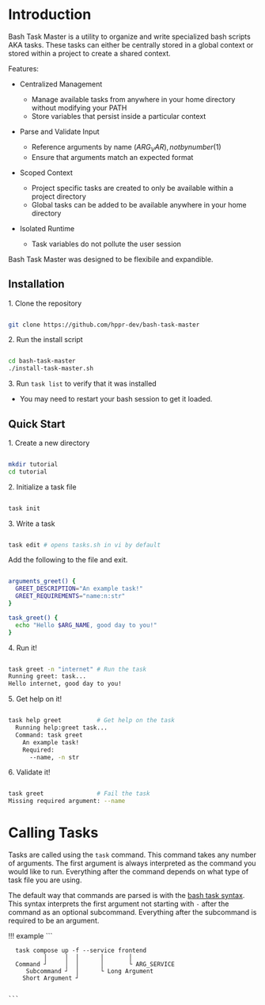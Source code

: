 # Introduction

Bash Task Master is a utility to organize and write specialized bash scripts AKA tasks.
These tasks can either be centrally stored in a global context or stored within a project to create a shared context.

Features:

  - Centralized Management
    - Manage available tasks from anywhere in your home directory without modifying your PATH
    - Store variables that persist inside a particular context

  - Parse and Validate Input
    - Reference arguments by name ($ARG_VAR), not by number ($1)
    - Ensure that arguments match an expected format

  - Scoped Context
    - Project specific tasks are created to only be available within a project directory
    - Global tasks can be added to be available anywhere in your home directory 

  - Isolated Runtime
    - Task variables do not pollute the user session

Bash Task Master was designed to be flexibile and expandible.

## Installation


1\. Clone the repository


``` bash

git clone https://github.com/hppr-dev/bash-task-master

```

2\. Run the install script

``` bash

cd bash-task-master
./install-task-master.sh 

```

3\. Run ` task list ` to verify that it was installed
   - You may need to restart your bash session to get it loaded.

## Quick Start

1\. Create a new directory

``` bash

mkdir tutorial
cd tutorial

```

2\. Initialize a task file

``` bash

task init

```

3\. Write a task

``` bash

task edit # opens tasks.sh in vi by default

```
    
Add the following to the file and exit.
    
``` bash

arguments_greet() {
  GREET_DESCRIPTION="An example task!"
  GREET_REQUIREMENTS="name:n:str"
}

task_greet() {
  echo "Hello $ARG_NAME, good day to you!"
}

```

4\. Run it!

``` bash

task greet -n "internet" # Run the task
Running greet: task...
Hello internet, good day to you!

```

5\. Get help on it!

``` bash

task help greet          # Get help on the task
  Running help:greet task...
  Command: task greet
    An example task!
    Required:
      --name, -n str

```

6\. Validate it!

``` bash

task greet               # Fail the task
Missing required argument: --name

```


# Calling Tasks

Tasks are called using the `task` command.
This command takes any number of arguments.
The first argument is always interpreted as the command you would like to run.
Everything after the command depends on what type of task file you are using.

The default way that commands are parsed is with the [bash task syntax](/drivers#bash-driver).
This syntax interprets the first argument not starting with `-` after the command as an optional subcommand.
Everything after the subcommand is required to be an argument.


!!! example
    ```

      task compose up -f --service frontend
              │     │  │      │       │
      Command ┘     │  │      │       └ ARG_SERVICE 
         Subcommand ┘  │      └ Long Argument
        Short Argument ┘


    ```
